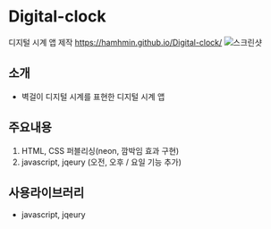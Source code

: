 # Digital-clock
디지털 시계 앱 제작 https://hamhmin.github.io/Digital-clock/
![스크린샷](https://user-images.githubusercontent.com/49775311/175234333-63613783-095f-4c5f-b0c1-14eb3dcc5043.JPG)


## 소개
- 벽걸이 디지털 시계를 표현한 디지털 시계 앱

## 주요내용
1. HTML, CSS 퍼블리싱(neon, 깜박임 효과 구현)
2. javascript, jqeury (오전, 오후 / 요일 기능 추가)

## 사용라이브러리

- javascript, jqeury
